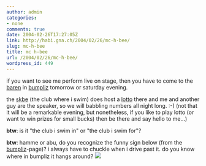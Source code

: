 ```yaml
---
author: admin
categories:
- none
comments: true
date: 2004-02-26T17:27:05Z
link: http://habi.gna.ch/2004/02/26/mc-h-bee/
slug: mc-h-bee
title: mc h-bee
url: /2004/02/26/mc-h-bee/
wordpress_id: 449
---
```


if you want to see me perform live on stage, then you have to come to the [baren](http://tel.search.ch/result.html?name=b%E4ren&misc=&strasse=b%FCmplizstr&ort=3018&kanton=&tel=) in [bumpliz](http://www.buempliz.ch/) tomorrow or saturday evening.

the [skbe](http://www.skbe.ch/) (the club where i swim) does host a [lotto](http://dictionary.reference.com/search?q=lotto) there and me and another guy are the speaker, so we will babbling numbers all night long. :-) 
(not that it will be a remarkable evening, but nonetheless, if you like to play lotto (or want to win prizes for small bucks) then be there and say hello to me...)

**btw**: is it "the club i swim in" or "the club i swim for"?

**btw**: hamme or abu, do you recognize the funny sign below (from the [bumpliz](http://www.buempliz.ch/)-page)? i always have to chuckle when i drive past it.
do you know where in bumpliz it hangs around?
[![](http://habi.gna.ch/blog/images/buempliz-tm.jpg)](http://habi.gna.ch/blog/images/buempliz.jpg)
  

